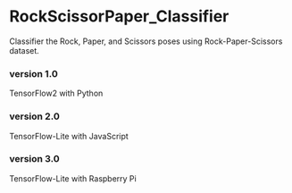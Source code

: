# RockScissorPaper_Classifier
Classifier the Rock, Paper, and Scissors poses using Rock-Paper-Scissors dataset.


### version 1.0
TensorFlow2 with Python


### version 2.0
TensorFlow-Lite with JavaScript


### version 3.0
TensorFlow-Lite with Raspberry Pi
